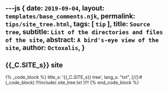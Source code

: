 ---js
{
  date:      `2019-09-04`,
  layout:    `templates/base_comments.njk`,
  permalink: `tips/site_tree.html`,
  tags:      [ `tip` ],
  title:     `Source tree`,
  subtitle:  `List of the directories and files of the site`,
  abstract:  `A bird's-eye view of the site`,
  author:    `Octoxalis`,
  }
---
[comment]: # (======== Post ========)
## {{_C.SITE_s}} site

{% _code_block %}
    title_s: '{{_C.SITE_s}} tree',
    lang_s: "txt",
[//]:#(_code_block)
!!!include( site_tree.txt )!!!
{% end_code_block %}

[comment]: # (======== Links ========)

[11ty]: https://11ty.io
